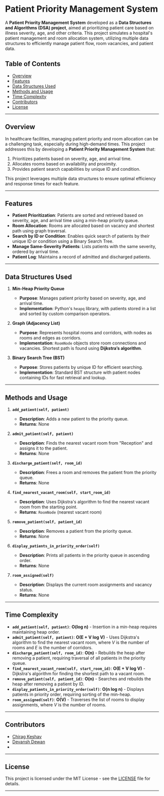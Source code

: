 # Patient Priority Management System

A **Patient Priority Management System** developed as a **Data Structures and Algorithms (DSA) project**, aimed at prioritizing patient care based on illness severity, age, and other criteria. This project simulates a hospital's patient management and room allocation system, utilizing multiple data structures to efficiently manage patient flow, room vacancies, and patient data.

## Table of Contents

- [Overview](#overview)
- [Features](#features)
- [Data Structures Used](#data-structures-used)
- [Methods and Usage](#methods-and-usage)
- [Time Complexity](#time-complexity)
- [Contributors](#contributors)
- [License](#license)

---

## Overview

In healthcare facilities, managing patient priority and room allocation can be a challenging task, especially during high-demand times. This project addresses this by developing a **Patient Priority Management System** that:

1. Prioritizes patients based on severity, age, and arrival time.
2. Allocates rooms based on availability and proximity.
3. Provides patient search capabilities by unique ID and condition.

This project leverages multiple data structures to ensure optimal efficiency and response times for each feature.

---

## Features

- **Patient Prioritization**: Patients are sorted and retrieved based on severity, age, and arrival time using a min-heap priority queue.
- **Room Allocation**: Rooms are allocated based on vacancy and shortest path using graph traversal.
- **Search by ID or Condition**: Enables quick search of patients by their unique ID or condition using a Binary Search Tree.
- **Manage Same-Severity Patients**: Lists patients with the same severity, ordered by arrival time.
- **Patient Log**: Maintains a record of admitted and discharged patients.

---

## Data Structures Used

1. **Min-Heap Priority Queue**
   - **Purpose**: Manages patient priority based on severity, age, and arrival time.
   - **Implementation**: Python's `heapq` library, with patients stored in a list and sorted by custom comparison operators.

2. **Graph (Adjacency List)**
   - **Purpose**: Represents hospital rooms and corridors, with nodes as rooms and edges as corridors.
   - **Implementation**: `RoomNode` objects store room connections and vacancies. Shortest path is found using **Dijkstra’s algorithm**.

3. **Binary Search Tree (BST)**
   - **Purpose**: Stores patients by unique ID for efficient searching.
   - **Implementation**: Standard BST structure with patient nodes containing IDs for fast retrieval and lookup.

---

## Methods and Usage

1. **`add_patient(self, patient)`**
   - **Description**: Adds a new patient to the priority queue.
   - **Returns**: None

2. **`admit_patient(self, patient)`**
   - **Description**: Finds the nearest vacant room from "Reception" and assigns it to the patient.
   - **Returns**: None

3. **`discharge_patient(self, room_id)`**
   - **Description**: Frees a room and removes the patient from the priority queue.
   - **Returns**: None

4. **`find_nearest_vacant_room(self, start_room_id)`**
   - **Description**: Uses Dijkstra's algorithm to find the nearest vacant room from the starting point.
   - **Returns**: `RoomNode` (nearest vacant room)

5. **`remove_patient(self, patient_id)`**
   - **Description**: Removes a patient from the priority queue.
   - **Returns**: None

6. **`display_patients_in_priority_order(self)`**
   - **Description**: Prints all patients in the priority queue in ascending order.
   - **Returns**: None

7. **`room_assigned(self)`**
   - **Description**: Displays the current room assignments and vacancy status.
   - **Returns**: None

---

## Time Complexity

- **`add_patient(self, patient)`**: **O(log n)** - Insertion in a min-heap requires maintaining heap order.
- **`admit_patient(self, patient)`**: **O(E + V log V)** - Uses Dijkstra's algorithm to find the nearest vacant room, where *V* is the number of rooms and *E* is the number of corridors.
- **`discharge_patient(self, room_id)`**: **O(n)** - Rebuilds the heap after removing a patient, requiring traversal of all patients in the priority queue.
- **`find_nearest_vacant_room(self, start_room_id)`**: **O(E + V log V)** - Dijkstra's algorithm for finding the shortest path to a vacant room.
- **`remove_patient(self, patient_id)`**: **O(n)** - Searches and rebuilds the heap after removing a patient by ID.
- **`display_patients_in_priority_order(self)`**: **O(n log n)** - Displays patients in priority order, requiring sorting of the min-heap.
- **`room_assigned(self)`**: **O(V)** - Traverses the list of rooms to display assignments, where *V* is the number of rooms.

---

## Contributors

- [Chirag Keshav](https://github.com/Chirag-Keshav)
- [Devansh Dewan](https://github.com/golok7)
- 

---

## License

This project is licensed under the MIT License - see the [LICENSE](LICENSE) file for details.

--- 
